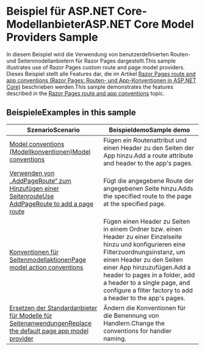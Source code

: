 # <a name="aspnet-core-model-providers-sample"></a><span data-ttu-id="f6547-101">Beispiel für ASP.NET Core-Modellanbieter</span><span class="sxs-lookup"><span data-stu-id="f6547-101">ASP.NET Core Model Providers Sample</span></span>

<span data-ttu-id="f6547-102">In diesem Beispiel wird die Verwendung von benutzerdefinierten Routen- und Seitenmodellanbietern für Razor Pages dargestellt.</span><span class="sxs-lookup"><span data-stu-id="f6547-102">This sample illustrates use of Razor Pages custom route and page model providers.</span></span> <span data-ttu-id="f6547-103">Dieses Beispiel stellt alle Features dar, die im Artikel [Razor Pages route and app conventions (Razor Pages: Routen- und App-Konventionen in ASP.NET Core)](https://docs.microsoft.com/aspnet/core/razor-pages/razor-pages-convention-features) beschrieben werden.</span><span class="sxs-lookup"><span data-stu-id="f6547-103">This sample demonstrates the features described in the [Razor Pages route and app conventions](https://docs.microsoft.com/aspnet/core/razor-pages/razor-pages-convention-features) topic.</span></span>

## <a name="examples-in-this-sample"></a><span data-ttu-id="f6547-104">Beispiele</span><span class="sxs-lookup"><span data-stu-id="f6547-104">Examples in this sample</span></span>

| <span data-ttu-id="f6547-105">Szenario</span><span class="sxs-lookup"><span data-stu-id="f6547-105">Scenario</span></span> | <span data-ttu-id="f6547-106">Beispieldemo</span><span class="sxs-lookup"><span data-stu-id="f6547-106">Sample demo</span></span> |
| -------- | ----------- |
| [<span data-ttu-id="f6547-107">Model conventions (Modellkonventionen)</span><span class="sxs-lookup"><span data-stu-id="f6547-107">Model conventions</span></span>](https://docs.microsoft.com/aspnet/core/razor-pages/razor-pages-conventions#model-conventions) | <span data-ttu-id="f6547-108">Fügen ein Routenattribut und einen Header zu den Seiten der App hinzu.</span><span class="sxs-lookup"><span data-stu-id="f6547-108">Add a route attribute and header to the app's pages.</span></span> |
| [<span data-ttu-id="f6547-109">Verwenden von „AddPageRoute“ zum Hinzufügen einer Seitenroute</span><span class="sxs-lookup"><span data-stu-id="f6547-109">Use AddPageRoute to add a page route</span></span>](https://docs.microsoft.com/aspnet/core/razor-pages/razor-pages-conventions#configure-a-page-route) | <span data-ttu-id="f6547-110">Fügt die angegebene Route der angegebenen Seite hinzu.</span><span class="sxs-lookup"><span data-stu-id="f6547-110">Adds the specified route to the page at the specified page.</span></span> |
| [<span data-ttu-id="f6547-111">Konventionen für Seitenmodellaktionen</span><span class="sxs-lookup"><span data-stu-id="f6547-111">Page model action conventions</span></span>](https://docs.microsoft.com/aspnet/core/razor-pages/razor-pages-conventions#page-model-action-conventions) | <span data-ttu-id="f6547-112">Fügen einen Header zu Seiten in einem Ordner bzw. einen Header zu einer Einzelseite hinzu und konfigurieren eine Filterzuordnungsinstanz, um einen Header zu den Seiten einer App hinzuzufügen.</span><span class="sxs-lookup"><span data-stu-id="f6547-112">Add a header to pages in a folder, add a header to a single page, and configure a filter factory to add a header to the app's pages.</span></span> |
| [<span data-ttu-id="f6547-113">Ersetzen der Standardanbieter für Modelle für Seitenanwendungen</span><span class="sxs-lookup"><span data-stu-id="f6547-113">Replace the default page app model provider</span></span>](https://docs.microsoft.com/aspnet/core/razor-pages/razor-pages-conventions#replace-the-default-page-app-model-provider) | <span data-ttu-id="f6547-114">Ändern die Konventionen für die Benennung von Handlern.</span><span class="sxs-lookup"><span data-stu-id="f6547-114">Change the conventions for handler naming.</span></span> |
